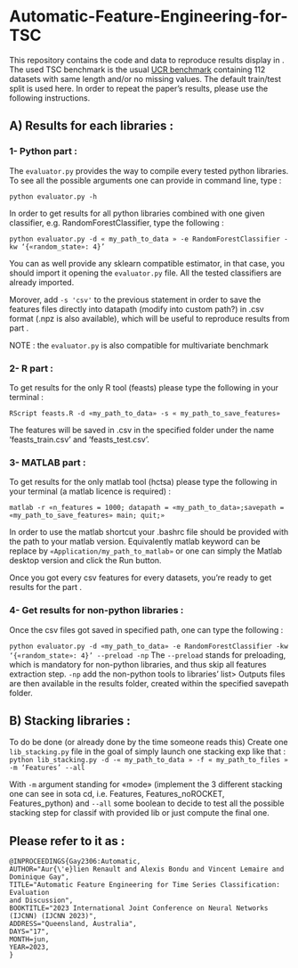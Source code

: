# Automatic-Feature-Engineering-for-TSC

This repository contains the code and data to reproduce results display in <link to paper>. The used TSC benchmark is the usual [UCR benchmark](https://www.timeseriesclassification.com) containing 112 datasets with same length and/or no missing values. The default train/test split is used here. In order to repeat the paper’s results, please use the following instructions.

## A) Results for each libraries : 

### 1- Python part :

The `evaluator.py` provides the way to compile every tested python libraries. To see all the possible arguments one can provide in command line, type :

`python evaluator.py -h` 

In order to get results for all python libraries combined with one given classifier, e.g. RandomForestClassifier, type the following :

`python evaluator.py -d « my_path_to_data » -e RandomForestClassifier -kw ‘{«random_state»: 4}’` 

You can as well provide any sklearn compatible estimator, in that case, you should import it opening the `evaluator.py` file. All the tested classifiers are already imported.

Morover, add `-s 'csv'` to the previous statement in order to save the features files directly into datapath (modify into custom path?) in .csv format (.npz is also available), which will be useful to reproduce results from part <ref part stacking>.
  
NOTE : the `evaluator.py` is also compatible for multivariate benchmark

### 2- R part :
  
To get results for the only R tool (feasts) please type the following in your terminal :
  
`RScript feasts.R -d «my_path_to_data» -s « my_path_to_save_features»`

The features will be saved in .csv in the specified folder under the name ‘feasts_train.csv’ and ‘feasts_test.csv’.

### 3- MATLAB part :

To get results for the only matlab tool (hctsa) please type the following in your terminal (a matlab
licence is required) :
  
`matlab -r «n_features = 1000; datapath = «my_path_to_data»;savepath = «my_path_to_save_features» main; quit;»`

In order to use the matlab shortcut your .bashrc file should be provided with the path to your matlab version. 
Equivalently matlab keyword can be replace by `«Application/my_path_to_matlab»` or one can simply the Matlab desktop version and click the Run button.

Once you got every csv features for every datasets, you’re ready to get results for the part <ref part stacking>.

### 4- Get results for non-python libraries :
  
Once the csv files got saved in specified path, one can type the following :
 
`python evaluator.py -d «my_path_to_data» -e RandomForestClassifier -kw ‘{«random_state»: 4}’ --preload -np`
The `--preload` stands for preloading, which is mandatory for non-python libraries, and thus skip all features extraction step. `-np` add the non-python tools to libraries’ list>
Outputs files are then available in the results folder, created within the specified savepath folder.

  
## B) Stacking libraries :

To do be done (or already done by the time someone reads this)
Create one `lib_stacking.py` file in the goal of simply launch one stacking exp like that : 
`python lib_stacking.py -d -« my_path_to_data » -f « my_path_to_files » -m ‘Features’ --all`
  
With `-m` argument standing for «mode» (implement the 3 different stacking one can see in sota cd, i.e. Features, Features_noROCKET, Features_python) and `--all` some boolean to decide to test all the possible stacking step for classif with provided lib or just compute the final one.

 ## Please refer to it as :
  

```
@INPROCEEDINGS{Gay2306:Automatic,
AUTHOR="Aur{\'e}lien Renault and Alexis Bondu and Vincent Lemaire and Dominique Gay",
TITLE="Automatic Feature Engineering for Time Series Classification: Evaluation
and Discussion",
BOOKTITLE="2023 International Joint Conference on Neural Networks (IJCNN) (IJCNN 2023)",
ADDRESS="Queensland, Australia",
DAYS="17",
MONTH=jun,
YEAR=2023,
}
``` 

  
 
